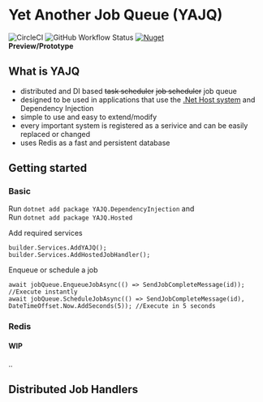 # Yet Another Job Queue (YAJQ)

![CircleCI](https://img.shields.io/circleci/build/github/joshua211/YAJQ.Net/master?style=flat-square)
![GitHub Workflow Status](https://img.shields.io/github/workflow/status/joshua211/YAJQ.net/cd?label=deploy&style=flat-square)
[![Nuget](https://img.shields.io/nuget/v/YAJQ.Core?style=flat-square)](https://www.nuget.org/packages/YAJQ.Core)
<br/>
**Preview/Prototype**

## What is YAJQ
* distributed and DI based ~~task scheduler~~ ~~job scheduler~~ job queue
* designed to be used in applications that use the [.Net Host system](https://learn.microsoft.com/en-us/dotnet/core/extensions/generic-host) and Dependency Injection 
* simple to use and easy to extend/modify
* every important system is registered as a serivice and can be easily replaced or changed
* uses Redis as a fast and persistent database

## Getting started

### Basic

Run ``dotnet add package YAJQ.DependencyInjection`` and <br>
Run ``dotnet add package YAJQ.Hosted``

Add required services
```
builder.Services.AddYAJQ();
builder.Services.AddHostedJobHandler();
```

Enqueue or schedule a job
```
await jobQueue.EnqueueJobAsync(() => SendJobCompleteMessage(id)); //Execute instantly
await jobQueue.ScheduleJobAsync(() => SendJobCompleteMessage(id), DateTimeOffset.Now.AddSeconds(5)); //Execute in 5 seconds

```

### Redis
#### WIP
..
## Distributed Job Handlers
